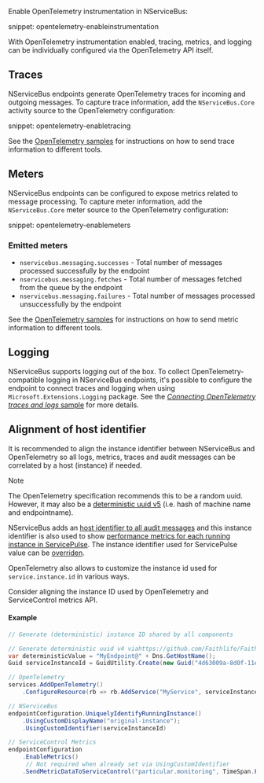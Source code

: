 
Enable OpenTelemetry instrumentation in NServiceBus:

snippet: opentelemetry-enableinstrumentation

With OpenTelemetry instrumentation enabled, tracing, metrics, and logging can be individually configured via the OpenTelemetry API itself.

## Traces

NServiceBus endpoints generate OpenTelemetry traces for incoming and outgoing messages. To capture trace information, add the `NServiceBus.Core` activity source to the OpenTelemetry configuration:

snippet: opentelemetry-enabletracing

See the [OpenTelemetry samples](/samples/open-telemetry/) for instructions on how to send trace information to different tools.

## Meters

NServiceBus endpoints can be configured to expose metrics related to message processing. To capture meter information, add the `NServiceBus.Core` meter source to the OpenTelemetry configuration:

snippet: opentelemetry-enablemeters

### Emitted meters

- `nservicebus.messaging.successes` - Total number of messages processed successfully by the endpoint
- `nservicebus.messaging.fetches` - Total number of messages fetched from the queue by the endpoint
- `nservicebus.messaging.failures` - Total number of messages processed unsuccessfully by the endpoint

See the [OpenTelemetry samples](/samples/open-telemetry/) for instructions on how to send metric information to different tools.

## Logging

NServiceBus supports logging out of the box. To collect OpenTelemetry-compatible logging in NServiceBus endpoints, it's possible to configure the endpoint to connect traces and logging when using `Microsoft.Extensions.Logging` package. See the [_Connecting OpenTelemetry traces and logs_ sample](/samples/open-telemetry/logging) for more details.

## Alignment of host identifier 

It is recommended to align the instance identifier between NServiceBus and OpenTelemetry so all logs, metrics, traces and audit messages can be correlated by a host (instance) if needed.

> [!NOTE]
> The OpenTelemetry specification recommends this to be a random uuid. However, it may also be a [deterministic uuid v5](https://opentelemetry.io/docs/specs/semconv/attributes-registry/service/#service-attributes) (i.e. hash of machine name and  endpointname).

NServiceBus adds an [host identifier to all audit messages](/nservicebus/hosting/override-hostid.md) and this instance identifier is also used to show [performance metrics for each running instance in ServicePulse](/monitoring/metrics/in-servicepulse.md). The instance identifier used for ServicePulse value can be [overriden](/monitoring/metrics/install-plugin.md#configuration-instance-id).

OpenTelemetry also allows to customize the instance id used for `service.instance.id` in various ways. 

Consider aligning the instance ID used by OpenTelemetry and ServiceControl metrics API.

#### Example

```c#
// Generate (deterministic) instance ID shared by all components

// Generate deterministic uuid v4 viahttps://github.com/Faithlife/FaithlifeUtility/blob/master/src/Faithlife.Utility/GuidUtility.cs
var deterministicValue = "MyEndpoint@" + Dns.GetHostName();
Guid serviceInstanceId = GuidUtility.Create(new Guid("4d63009a-8d0f-11ee-aad7-4c796ed8e320", deterministicValue)) // or Guid.NewGuid()

// OpenTelemetry
services.AddOpenTelemetry()
    .ConfigureResource(rb => rb.AddService("MyService", serviceInstanceId: serviceInstanceId.ToString()))

// NServiceBus
endpointConfiguration.UniquelyIdentifyRunningInstance()
    .UsingCustomDisplayName("original-instance");
    .UsingCustomIdentifier(serviceInstanceId)

// ServiceControl Metrics
endpointConfiguration
    .EnableMetrics()
     // Not required when already set via UsingCustomIdentifier
    .SendMetricDataToServiceControl("particular.monitoring", TimeSpan.FromMinutes(1), serviceInstanceId.ToString());
```
